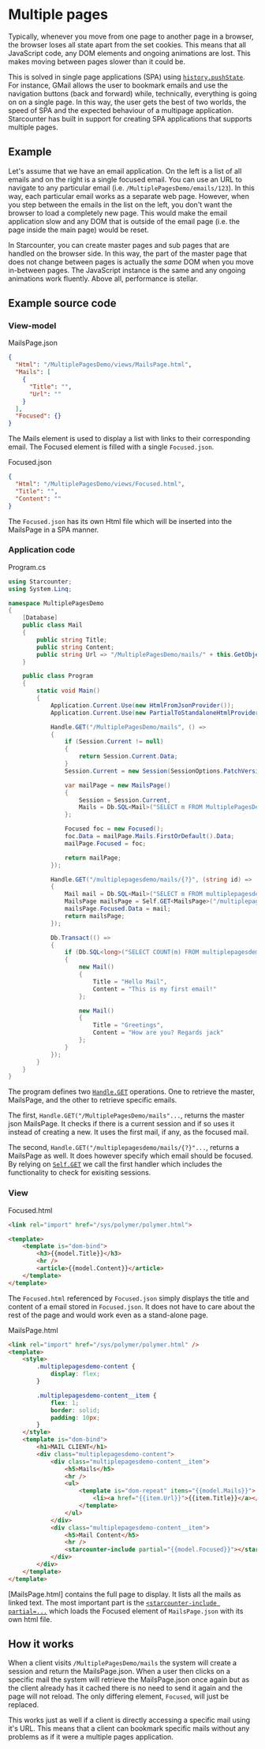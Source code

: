 # Multiple pages

Typically, whenever you move from one page to another page in a browser, the browser loses all state apart from the set cookies. This means that all JavaScript code, any DOM elements and ongoing animations are lost. This makes moving between pages slower than it could be.

This is solved in single page applications (SPA) using [`history.pushState`](https://developer.mozilla.org/en-US/docs/Web/Guide/API/DOM/Manipulating_the_browser_history). For instance, GMail allows the user to bookmark emails and use the navigation buttons (back and forward) while, technically, everything is going on on a single page. In this way, the user gets the best of two worlds, the speed of SPA and the expected behaviour of a multipage application. Starcounter has built in support for creating SPA applications that supports multiple pages.

## Example

Let's assume that we have an email application. On the left is a list of all emails and on the right is a single focused email. You can use an URL to navigate to any particular email (i.e. `/MultiplePagesDemo/emails/123`). In this way, each particular email works as a separate web page. However, when you step between the emails in the list on the left, you don't want the browser to load a completely new page. This would make the email application slow and any DOM that is outside of the email page (i.e. the page inside the main page) would be reset.

[//]: # (TODO: Include demo gif here.)

In Starcounter, you can create master pages and sub pages that are handled on the browser side. In this way, the part of the master page that does not change between pages is actually the *same* DOM when you move in-between pages. The JavaScript instance is the same and any ongoing animations work fluently. Above all, performance is stellar.

## Example source code

### View-model
<div class="code-name">MailsPage.json</div>

```json
{
  "Html": "/MultiplePagesDemo/views/MailsPage.html",
  "Mails": [
    {
      "Title": "",
      "Url": ""
    }
  ],
  "Focused": {}
}
```

The Mails element is used to display a list with links to their corresponding email. The Focused element is filled with a single `Focused.json`.

<div class="code-name">Focused.json</div>

```json
{
  "Html": "/MultiplePagesDemo/views/Focused.html",
  "Title": "",
  "Content": ""
}

```

The `Focused.json` has its own Html file which will be inserted into the MailsPage in a SPA manner.

### Application code

<div class="code-name">Program.cs</div>

```cs
using Starcounter;
using System.Linq;

namespace MultiplePagesDemo
{
    [Database]
    public class Mail
    {
        public string Title;
        public string Content;
        public string Url => "/MultiplePagesDemo/mails/" + this.GetObjectID();
    }

    public class Program
    {
        static void Main()
        {
            Application.Current.Use(new HtmlFromJsonProvider());
            Application.Current.Use(new PartialToStandaloneHtmlProvider());

            Handle.GET("/MultiplePagesDemo/mails", () =>
            {
                if (Session.Current != null)
                {
                    return Session.Current.Data;
                }
                Session.Current = new Session(SessionOptions.PatchVersioning);

                var mailPage = new MailsPage()
                {
                    Session = Session.Current,
                    Mails = Db.SQL<Mail>("SELECT m FROM MultiplePagesDemo.Mail m")
                };

                Focused foc = new Focused();
                foc.Data = mailPage.Mails.FirstOrDefault().Data;
                mailPage.Focused = foc;

                return mailPage;
            });

            Handle.GET("/multiplepagesdemo/mails/{?}", (string id) =>
            {
                Mail mail = Db.SQL<Mail>("SELECT m FROM multiplepagesdemo.mail m WHERE objectid=?", id).First;
                MailsPage mailsPage = Self.GET<MailsPage>("/multiplepagesdemo/mails");
                mailsPage.Focused.Data = mail;
                return mailsPage;
            });

            Db.Transact(() =>
            {
                if (Db.SQL<long>("SELECT COUNT(m) FROM multiplepagesdemo.mail m").First == 0)
                {
                    new Mail()
                    {
                        Title = "Hello Mail",
                        Content = "This is my first email!"
                    };

                    new Mail()
                    {
                        Title = "Greetings",
                        Content = "How are you? Regards jack"
                    };
                }
            });
        }
    }
}
```

The program defines two [`Handle.GET`](https://docs.starcounter.io/guides/network/handling-http-requests/) operations. One to retrieve the master, MailsPage, and the other to retrieve specific emails.

The first, `Handle.GET("/MultiplePagesDemo/mails"...`, returns the master json MailsPage. It checks if there is a current session and if so uses it instead of creating a new. It uses the first mail, if any, as the focused mail.

The second, `Handle.GET("/multiplepagesdemo/mails/{?}"...`, returns a MailsPage as well. It does however specify which email should be focused. By relying on [`Self.GET`](https://docs.starcounter.io/guides/network/internal-self-calls/) we call the first handler which includes the functionality to check for exisiting sessions.

### View

<div class="code-name">Focused.html</div>

```html
<link rel="import" href="/sys/polymer/polymer.html">

<template>
    <template is="dom-bind">
        <h3>{{model.Title}}</h3>
        <hr />
        <article>{{model.Content}}</article>
    </template>
</template>
```

The `Focused.html` referenced by `Focused.json` simply displays the title and content of a email stored in `Focused.json`. It does not have to care about the rest of the page and would work even as a stand-alone page.

<div class="code-name">MailsPage.html</div>

```html
<link rel="import" href="/sys/polymer/polymer.html" />
<template>
    <style>
        .multiplepagesdemo-content {
            display: flex;
        }

        .multiplepagesdemo-content__item {
            flex: 1;
            border: solid;
            padding: 10px;
        }
    </style>
    <template is="dom-bind">
        <h1>MAIL CLIENT</h1>
        <div class="multiplepagesdemo-content">
            <div class="multiplepagesdemo-content__item">
                <h5>Mails</h5>
                <hr />
                <ul>
                    <template is="dom-repeat" items="{{model.Mails}}">
                        <li><a href="{{item.Url}}">{{item.Title}}</a></li>
                    </template>
                </ul>
            </div>
            <div class="multiplepagesdemo-content__item">
                <h5>Mail Content</h5>
                <hr />
                <starcounter-include partial="{{model.Focused}}"></starcounter-include>
            </div>
        </div>
    </template>
</template>
```

[MailsPage.html] contains the full page to display. It lists all the mails as linked text. The most important part is the [`<starcounter-include partial=...`](https://docs.starcounter.io/guides/web-apps/html-views/) which loads the Focused element of `MailsPage.json` with its own html file.

## How it works

When a client visits `/MultiplePagesDemo/mails` the system will create a session and return the MailsPage.json. When a user then clicks on a specific mail the system will retrieve the MailsPage.json once again but as the client already has it cached there is no need to send it again and the page will not reload. The only differing element, `Focused`, will just be replaced.

This works just as well if a client is directly accessing a specific mail using it's URL. This means that a client can bookmark specific mails without any problems as if it were a multiple pages application.